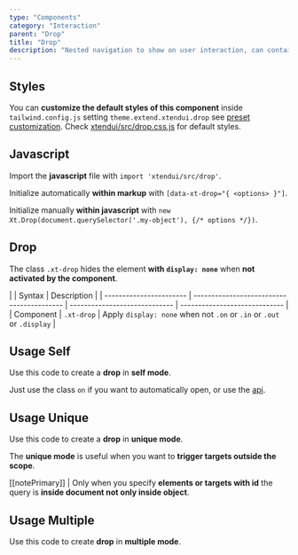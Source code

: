 ```yaml
---
type: "Components"
category: "Interaction"
parent: "Drop"
title: "Drop"
description: "Nested navigation to show on user interaction, can contain lists and more complex graphics."
---
```


## Styles

You can **customize the default styles of this component** inside `tailwind.config.js` setting `theme.extend.xtendui.drop` see [preset customization](/components/preset#customization). Check [xtendui/src/drop.css.js](https://github.com/minimit/xtendui/blob/beta/src/drop.css.js) for default styles.

## Javascript

Import the **javascript** file with `import 'xtendui/src/drop'`.

Initialize automatically **within markup** with `[data-xt-drop="{ <options> }"]`.

Initialize manually **within javascript** with `new Xt.Drop(document.querySelector('.my-object'), {/* options */})`.

## Drop

The class `.xt-drop` hides the element **with `display: none`** when **not activated by the component**.

<div class="xt-overflow-sub overflow-y-hidden overflow-x-scroll my-5 xt-my-auto w-full">

|               | Syntax                          | Description                   |
| ----------------------- | ----------------------------------------- | ----------------------------- | ----------------------------- |
| Component                  | `.xt-drop`                     | Apply `display: none` when not `.on` or `.in` or `.out` or `.display`            |

</div>

## Usage Self

Use this code to create a **drop** in **self mode**.

Just use the class `on` if you want to automatically open, or use the [api](/components/drop/api).

<demo>
  <demoinline src="demos/components/drop/usage-self">
  </demoinline>
</demo>

## Usage Unique

Use this code to create a **drop** in **unique mode**.

The **unique mode** is useful when you want to **trigger targets outside the scope**.

[[notePrimary]]
| Only when you specify **elements or targets with id** the query is **inside document not only inside object**.

<demo>
  <demoinline src="demos/components/drop/usage-unique">
  </demoinline>
</demo>

## Usage Multiple

Use this code to create **drop** in **multiple mode**.

<demo>
  <demoinline src="demos/components/drop/usage-multiple">
  </demoinline>
</demo>
